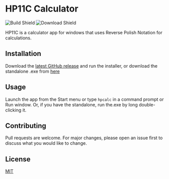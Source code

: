 # HP11C Calculator
![Build Shield](https://img.shields.io/badge/Build-Succeeding-sucess)
![Download Shield](https://img.shields.io/github/downloads/hadrianfinch/hp11c/total?label=Downloads)

HP11C is a calculator app for windows that uses Reverse Polish Notation for calculations.

## Installation

Download the [latest GitHub release](https://github.com/HadrianFinch/HP11C/releases) and run the installer, or download the standalone .exe from [here](https://github.com/HadrianFinch/HP11C/releases)

## Usage
Launch the app from the Start menu or type `hpcalc` in a command prompt or Run window. Or, if you have the standalone, run the.exe by long double-clicking it.

## Contributing
Pull requests are welcome. For major changes, please open an issue first to discuss what you would like to change.

## License
[MIT](https://choosealicense.com/licenses/mit/)
